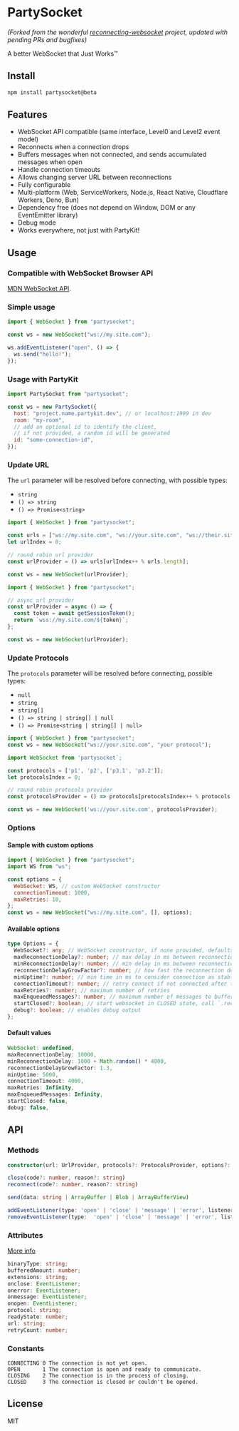 # PartySocket

_(Forked from the wonderful [reconnecting-websocket](https://github.com/joewalnes/reconnecting-websocket/) project, updated with pending PRs and bugfixes)_

A better WebSocket that Just Works™

## Install

```bash
npm install partysocket@beta
```

## Features

- WebSocket API compatible (same interface, Level0 and Level2 event model)
- Reconnects when a connection drops
- Buffers messages when not connected, and sends accumulated messages when open
- Handle connection timeouts
- Allows changing server URL between reconnections
- Fully configurable
- Multi-platform (Web, ServiceWorkers, Node.js, React Native, Cloudflare Workers, Deno, Bun)
- Dependency free (does not depend on Window, DOM or any EventEmitter library)
- Debug mode
- Works everywhere, not just with PartyKit!

## Usage

### Compatible with WebSocket Browser API

[MDN WebSocket API](https://developer.mozilla.org/en-US/docs/Web/API/WebSocket).

### Simple usage

```javascript
import { WebSocket } from "partysocket";

const ws = new WebSocket("ws://my.site.com");

ws.addEventListener("open", () => {
  ws.send("hello!");
});
```

### Usage with PartyKit

```javascript
import PartySocket from "partysocket";

const ws = new PartySocket({
  host: "project.name.partykit.dev", // or localhost:1999 in dev
  room: "my-room",
  // add an optional id to identify the client,
  // if not provided, a random id will be generated
  id: "some-connection-id",
});
```

### Update URL

The `url` parameter will be resolved before connecting, with possible types:

- `string`
- `() => string`
- `() => Promise<string>`

```javascript
import { WebSocket } from "partysocket";

const urls = ["ws://my.site.com", "ws://your.site.com", "ws://their.site.com"];
let urlIndex = 0;

// round robin url provider
const urlProvider = () => urls[urlIndex++ % urls.length];

const ws = new WebSocket(urlProvider);
```

```javascript
import { WebSocket } from "partysocket";

// async url provider
const urlProvider = async () => {
  const token = await getSessionToken();
  return `wss://my.site.com/${token}`;
};

const ws = new WebSocket(urlProvider);
```

### Update Protocols

The `protocols` parameter will be resolved before connecting, possible types:

- `null`
- `string`
- `string[]`
- `() => string | string[] | null`
- `() => Promise<string | string[] | null>`

```javascript
import { WebSocket } from "partysocket";
const ws = new WebSocket("ws://your.site.com", "your protocol");
```

```javascript
import WebSocket from 'partysocket`;

const protocols = ['p1', 'p2', ['p3.1', 'p3.2']];
let protocolsIndex = 0;

// round robin protocols provider
const protocolsProvider = () => protocols[protocolsIndex++ % protocols.length];

const ws = new WebSocket('ws://your.site.com', protocolsProvider);
```

### Options

#### Sample with custom options

```javascript
import { WebSocket } from "partysocket";
import WS from "ws";

const options = {
  WebSocket: WS, // custom WebSocket constructor
  connectionTimeout: 1000,
  maxRetries: 10,
};
const ws = new WebSocket("ws://my.site.com", [], options);
```

#### Available options

```typescript
type Options = {
  WebSocket?: any; // WebSocket constructor, if none provided, defaults to global WebSocket
  maxReconnectionDelay?: number; // max delay in ms between reconnections
  minReconnectionDelay?: number; // min delay in ms between reconnections
  reconnectionDelayGrowFactor?: number; // how fast the reconnection delay grows
  minUptime?: number; // min time in ms to consider connection as stable
  connectionTimeout?: number; // retry connect if not connected after this time, in ms
  maxRetries?: number; // maximum number of retries
  maxEnqueuedMessages?: number; // maximum number of messages to buffer until reconnection
  startClosed?: boolean; // start websocket in CLOSED state, call `.reconnect()` to connect
  debug?: boolean; // enables debug output
};
```

#### Default values

```javascript
WebSocket: undefined,
maxReconnectionDelay: 10000,
minReconnectionDelay: 1000 + Math.random() * 4000,
reconnectionDelayGrowFactor: 1.3,
minUptime: 5000,
connectionTimeout: 4000,
maxRetries: Infinity,
maxEnqueuedMessages: Infinity,
startClosed: false,
debug: false,
```

## API

### Methods

```typescript
constructor(url: UrlProvider, protocols?: ProtocolsProvider, options?: Options)

close(code?: number, reason?: string)
reconnect(code?: number, reason?: string)

send(data: string | ArrayBuffer | Blob | ArrayBufferView)

addEventListener(type: 'open' | 'close' | 'message' | 'error', listener: EventListener)
removeEventListener(type:  'open' | 'close' | 'message' | 'error', listener: EventListener)
```

### Attributes

[More info](https://developer.mozilla.org/en-US/docs/Web/API/WebSocket)

```typescript
binaryType: string;
bufferedAmount: number;
extensions: string;
onclose: EventListener;
onerror: EventListener;
onmessage: EventListener;
onopen: EventListener;
protocol: string;
readyState: number;
url: string;
retryCount: number;
```

### Constants

```text
CONNECTING 0 The connection is not yet open.
OPEN       1 The connection is open and ready to communicate.
CLOSING    2 The connection is in the process of closing.
CLOSED     3 The connection is closed or couldn't be opened.
```

## License

MIT
